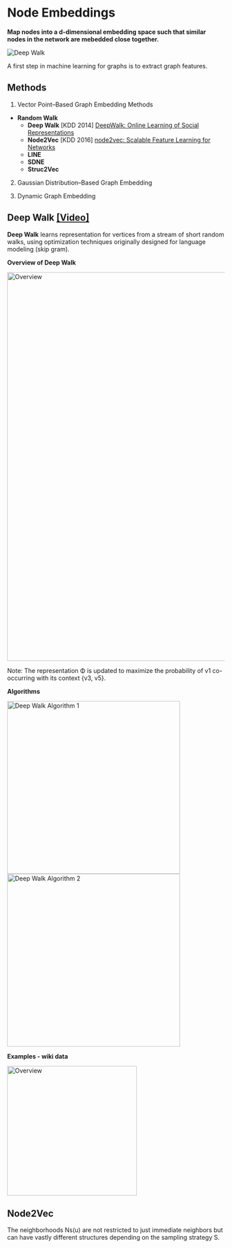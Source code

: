 # Node Embeddings

**Map nodes into a d-dimensional embedding space such that similar nodes in the network are mebedded close together.**

<img src="https://github.com/zixi-liu/Graphical-Neural-Network/blob/main/Img/deep-walk-example.PNG" alt="Deep Walk"/>

A first step in machine learning for graphs is to extract graph features.

## Methods

1) Vector Point–Based Graph Embedding Methods
  - **Random Walk**
    - **Deep Walk** [KDD 2014] [DeepWalk: Online Learning of Social Representations](http://www.perozzi.net/publications/14_kdd_deepwalk.pdf)
    - **Node2Vec** [KDD 2016] [node2vec: Scalable Feature Learning for Networks](https://www.kdd.org/kdd2016/papers/files/rfp0218-groverA.pdf)
    - **LINE**
    - **SDNE**
    - **Struc2Vec**
 
2) Gaussian Distribution–Based Graph Embedding

3) Dynamic Graph Embedding

## Deep Walk [[Video]](https://www.youtube.com/watch?v=aZNtHJwfIVg)

**Deep Walk** learns representation for vertices from a stream of short random walks, using optimization techniques originally designed for language modeling (skip gram).

**Overview of Deep Walk**

<img src="https://github.com/zixi-liu/Graphical-Neural-Network/blob/main/Img/overview-deep-walk.PNG" alt="Overview" width = "900px" />

Note: The representation Φ is updated to maximize the probability of v1 co-occurring with its context {v3, v5}.

**Algorithms**

<img src="https://github.com/zixi-liu/Graphical-Neural-Network/blob/main/Img/deep-walk-algorithm-1.PNG" alt="Deep Walk Algorithm 1" width = "400px"/>

<img src="https://github.com/zixi-liu/Graphical-Neural-Network/blob/main/Img/deep-walk-algorithm-2.PNG" alt="Deep Walk Algorithm 2" width = "400px"/>

**Examples - wiki data**

 <img src="https://github.com/zixi-liu/Graphical-Neural-Network/blob/main/Img/deep-walk-plot.PNG" alt="Overview" width = "300px" />
 
 ## Node2Vec

The neighborhoods Ns(u) are not restricted to just immediate neighbors but can have vastly different structures depending on the sampling strategy S.
